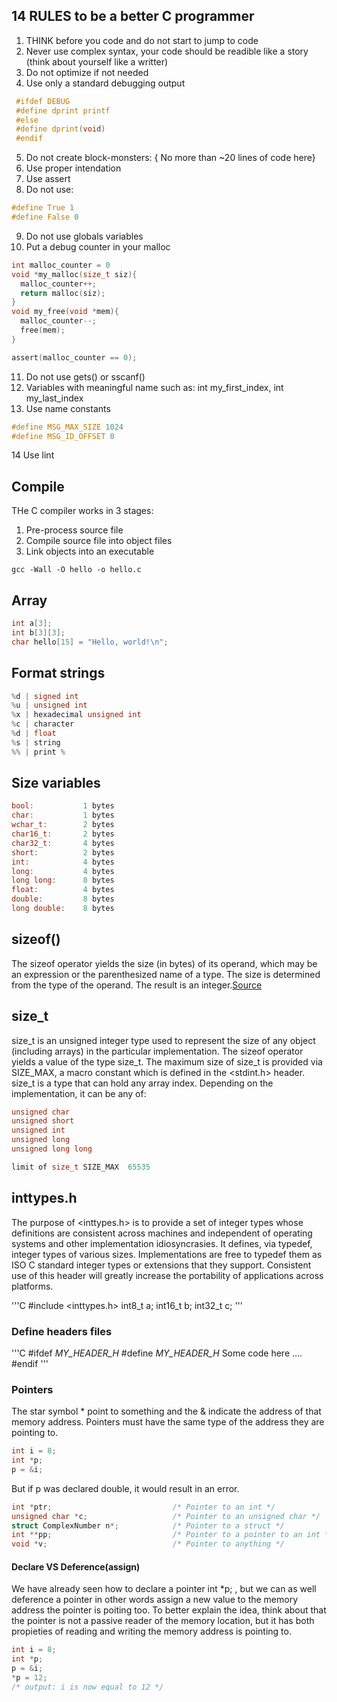 ## 14 RULES to be a better C programmer
1. THINK before you code and do not start to jump to code
2. Never use complex syntax, your code should be readible like a story (think about yourself like a writter) 
3. Do not optimize if not needed
4. Use only a standard debugging output
  ``` C
   #ifdef DEBUG
   #define dprint printf
   #else
   #define dprint(void)
   #endif
  ```
5. Do not create block-monsters: { No more than ~20 lines of code here}
6. Use proper intendation 
7. Use assert
8. Do not use:
``` C
#define True 1
#define False 0
```
9. Do not use globals variables
10. Put a debug counter in your malloc
```C
int malloc_counter = 0
void *my_malloc(size_t siz){
  malloc_counter++;
  return malloc(siz);
}
void my_free(void *mem){
  malloc_counter--;
  free(mem);
}

assert(malloc_counter == 0);
```
11. Do not use gets() or sscanf()
12. Variables with meaningful name such as: int my_first_index, int my_last_index
13. Use name constants
```C
#define MSG_MAX_SIZE 1024
#define MSG_ID_OFFSET 0

```
14 Use lint

## Compile
THe C compiler works in 3 stages:
1. Pre-process source file
2. Compile source file into object files
3. Link objects into an executable
```console
gcc -Wall -O hello -o hello.c
```

## Array
```C
int a[3];
int b[3][3];
char hello[15] = "Hello, world!\n";
```

## Format strings
```C
%d | signed int
%u | unsigned int
%x | hexadecimal unsigned int
%c | character
%d | float
%s | string
%% | print %
```

## Size variables
```C
bool:           1 bytes
char:           1 bytes
wchar_t:        2 bytes
char16_t:       2 bytes
char32_t:       4 bytes
short:          2 bytes
int:            4 bytes
long:           4 bytes
long long:      8 bytes
float:          4 bytes
double:         8 bytes
long double:    8 bytes
```

## sizeof()
The sizeof operator  yields  the  size  (in  bytes)  of  its  operand, which may be an expression or the parenthesized name of a type.
The size is determined from the type of the operand. The result is an integer.[Source](http://www.open-std.org/jtc1/sc22/wg14/www/docs/n1256.pdf)

## size_t
size_t is an unsigned integer type used to represent the size of any object (including arrays) in the particular implementation. The sizeof operator yields a value of the type size_t. The maximum size of size_t is provided via SIZE_MAX, a macro constant which is defined in the <stdint.h> header. size_t is a type that can hold any array index. Depending on the implementation, it can be any of:
```C
unsigned char
unsigned short
unsigned int
unsigned long
unsigned long long
```

```C
limit of size_t SIZE_MAX  65535
```

## inttypes.h
The purpose of <inttypes.h> is to provide a set of integer types whose definitions are consistent across machines and independent of operating systems and other implementation idiosyncrasies. It defines, via typedef, integer types of various sizes. Implementations are free to typedef them as ISO C standard integer types or extensions that they support. Consistent use of this header will greatly increase the portability of applications across platforms.

'''C
#include <inttypes.h>
int8_t a;
int16_t b;
int32_t c;
'''

### Define headers files

'''C
#ifdef _MY_HEADER_H_
#define _MY_HEADER_H_
 Some code here ....
#endif
'''


### Pointers
The star symbol * point to something and the & indicate the address of that memory address. 
Pointers must have the same type of the address they are pointing to. 
```C
int i = 8; 
int *p; 
p = &i;
```
But if p was declared double, it would result in an error. 

```C
int *ptr;                           /* Pointer to an int */
unsigned char *c;                   /* Pointer to an unsigned char */
struct ComplexNumber n*;            /* Pointer to a struct */
int **pp;                           /* Pointer to a pointer to an int */
void *v;                            /* Pointer to anything */

```

#### Declare VS Deference(assign)
We have already seen how to declare a pointer int *p; , but we can as well deference a pointer in other words assign a new value to the memory address the pointer is poiting too. To better explain the idea, think about that the pointer is not a passive reader of the memory location, but it has both propieties of reading and writing the memory address is pointing to. 

```C
int i = 8; 
int *p; 
p = &i;
*p = 12; 
/* output: i is now equal to 12 */
```
